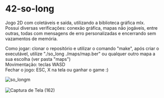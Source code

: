 # 42-so-long

Jogo 2D com coletáveis e saída, utilizando a biblioteca gráfica mlx. <br>
Possui diversas verificações: conexão gráfica, mapas não jogáveis, entre outras, todas com mensagens de erro personalizadas e encerrando sem vazamentos de memória. <br>

Como jogar: clonar o repositório e utilizar o comando "make", após criar o executável, utilize "./so_long ./maps/map.ber" ou qualquer outro mapa a sua escolha (ver pasta "maps")<br>
Movimentação: teclas WASD <br>
Fechar o jogo: ESC, X na tela ou ganhar o game :) <br>

![so_longm](https://user-images.githubusercontent.com/90937264/197372123-6803e9ae-1231-4e24-bc95-d697781b3f70.png)
 <br><br>
 ![Captura de Tela (162)](https://user-images.githubusercontent.com/90937264/197372601-8eca2a96-c8dd-4968-82ed-edf9e5faa925.png)
